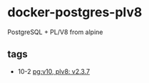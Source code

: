 # docker-postgres-plv8

PostgreSQL + PL/V8 from alpine

## tags
 - 10-2 [pg:v10, plv8: v2.3.7](https://github.com/takiyama/docker-postgres-plv8/blob/master/10-2/Dockerfile)
